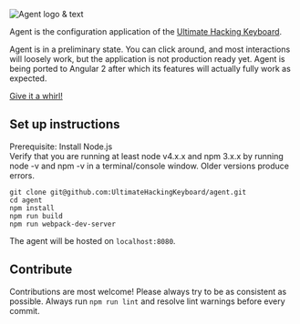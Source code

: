 ![Agent logo & text](https://raw.githubusercontent.com/UltimateHackingKeyboard/agent-mockup/master/images/agent-logo-with-text.png)

Agent is the configuration application of the [Ultimate Hacking Keyboard](https://ultimatehackingkeyboard.com/).

Agent is in a preliminary state. You can click around, and most interactions will loosely work, but the application is not production ready yet. Agent is being ported to Angular 2 after which its features will actually fully work as expected.

[Give it a whirl!](http://ultimatehackingkeyboard.github.io/agent/)

## Set up instructions

Prerequisite: Install Node.js <br/>
Verify that you are running at least node v4.x.x and npm 3.x.x by running node -v and npm -v in a terminal/console window. Older versions produce errors.

```
git clone git@github.com:UltimateHackingKeyboard/agent.git
cd agent
npm install
npm run build
npm run webpack-dev-server
```

The agent will be hosted on `localhost:8080`.

## Contribute

Contributions are most welcome! Please always try to be as consistent as possible. Always run `npm run lint` and resolve lint warnings before every commit.
